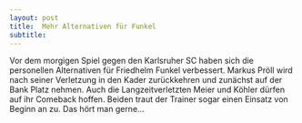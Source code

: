 ```yaml
---
layout: post
title:  Mehr Alternativen für Funkel
subtitle:  
---
```


Vor dem morgigen Spiel gegen den Karlsruher SC haben sich die personellen Alternativen für Friedhelm Funkel verbessert. Markus Pröll wird nach seiner Verletzung in den Kader zurückkehren und zunächst auf der Bank Platz nehmen. Auch die Langzeitverletzten Meier und Köhler dürfen auf ihr Comeback hoffen. Beiden traut der Trainer sogar einen Einsatz von Beginn an zu. Das hört man gerne...


